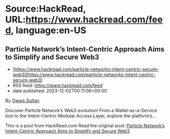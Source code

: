 # Source:HackRead, URL:https://www.hackread.com/feed, language:en-US

## Particle Network’s Intent-Centric Approach Aims to Simplify and Secure Web3
 - [https://www.hackread.com/particle-networks-intent-centric-secure-web3](https://www.hackread.com/particle-networks-intent-centric-secure-web3)
 - RSS feed: https://www.hackread.com/feed
 - date published: 2023-12-02T00:11:06+00:00

<p>By <a href="https://www.hackread.com/author/owais/" rel="nofollow">Owais Sultan</a></p>
<p>Discover Particle Network&#8217;s Web3 evolution! From a Wallet-as-a-Service tool to the Intent-Centric Modular Access Layer, explore the platform&#8217;s&#8230;</p>
<p>This is a post from HackRead.com Read the original post: <a href="https://www.hackread.com/particle-networks-intent-centric-secure-web3/" rel="nofollow">Particle Network&#8217;s Intent-Centric Approach Aims to Simplify and Secure Web3</a></p>

